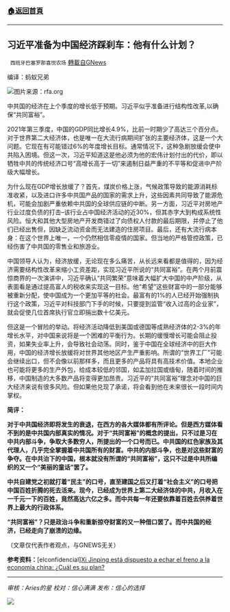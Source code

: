 ###  [:house:返回首頁](https://github.com/ourhimalayas/txt)
---


## 习近平准备为中国经济踩刹车：他有什么计划？
` 西班牙巴塞罗那喜悦农场` [轉載自GNews](https://gnews.org/zh-hans/1619755/)

编译：蚂蚁兄弟

![](https://assets.gnews.org/wp-content/uploads/2021/10/image0-9-5.jpg)图片来源：rfa.org

中共国的经济在上个季度的增长低于预期。习近平似乎准备进行结构性改革,以确保“共同富裕”。

2021年第三季度，中国的GDP同比增长4.9%，比前一时期少了高达三个百分点。对于世界第二大经济体，也是唯一在大流行病期间扩张的主要经济体，这是一个大问题。它现在有可能错过6%的年度增长目标。通常情况下，这种急剧放缓会使中共陷入困境。但这一次，习近平知道这是他必须为他的宏伟计划付出的代价，即以牺牲中共的传统经济口号“高增长高于一切”来遏制日益严重的不平等和促进中产阶级大幅增长。

为什么现在GDP增长放缓了？首先，煤炭价格上涨，气候政策导致的能源消耗标准收紧，以及进口许多中共国产品的国家的需求上升，这些因素共同导致了能源危机，可能会加剧严重依赖中共国的全球供应链的中断。另一方面，习近平对房地产行业过度负债的打击–该行业占中国经济活动的近30%，但其赤字大到构成系统性风险。恒大和其他大型房地产开发商错过了向债权人付款的最后期限，并停止了他们已经出售但，因缺乏流动资金而无法建造的住房项目。最后，还有大流行病本身：在这个世界上唯一，一个仍然相信零疫情的国家。但当地的严格管控政策，已经伤害了中共国的零售业和旅游业。

中国领导人认为，经济放缓，无论现在多么痛苦，从长远来看都是值得的，因为经济需要结构性改革来缩小工资差距，实现习近平所说的“共同富裕”。在两个月前震惊商界的一次演讲中，习近平确认“共同繁荣”意味着大幅扩大中国的中产阶级，从表面看是通过提高富人的税收来实现这一目标。他“希望”这些财富中的一部分能够被重新分配，使中国成为一个更加平等的社会。最富有的1%的人已经开始强制执行这个政策，习近平对科技部门下手的时候，只要提到监管“收入过高的企业家”，就会促使几位首席执行官立即捐出数十亿美元。

但这是一个冒险的举动。将经济活动降低到美国或德国等成熟经济体的2-3%的年增长水平，对中国来说将是一个困难的平衡行为。长期的缓慢增长可能会阻止投资，如果失业率上升，会导致社会动荡。同时，鉴于中国在全球经济中的巨大作用，中国的经济增长放缓将对世界其他地区产生严重影响。所谓的“世界工厂”可能会继续出口，但不会像以前那样多，而且更多的产品将具有高技术价值。本地企业也可能将更多的生产外包，给成本较低的邻国，如孟加拉国或缅甸，随着时间的推移，中国制造的大多数产品将变得更加昂贵。习近平的“共同富裕”理念对中国的巨大经济来说有很多风险。但如果他兑现了承诺，将会看到他在未来很长一段时间内掌权。

**简评：**

**对于中共国经济即将发生的衰退，在西方的各大媒体都有所评论。但是西方媒体看不到的是中共国内部真实的情况。对于“共同富裕”的概念的提出，只不过是习在中共内部斗争，争取大多数穷人，所提出的一个口号而已。中共国的红色家族及其代理人，几乎完全掌握着中共国所有的财富。中共的内部斗争，也是对这些财富的争夺。在中共治下的中国，根本就没有所谓的“共同富裕”，这只不过是中共所编织的又一个“美丽的童话”罢了。**

**中共自建党之初就打着“民主”的口号，直至建国之后又打着“社会主义”的口号把中国百姓折腾的死去活来。现今，已经成为世界上第二大经济体的中共，月收入在一千元一下的百姓，竟然高达六亿之多。而中共每一年还要依靠着百姓去供养着世界上最大的行政体系。**

**“共同富裕”？只是政治斗争和重新掠夺财富的又一种借口罢了。而中共国的经济，已经走向了崩溃的边缘。**

（文章仅代表作者观点，与GNEWS无关）

**参考资料：**[elconfidencial][Xi Jinping está dispuesto a echar el freno a la economía china: ¿Cuál es su plan?](https://www.elconfidencial.com/mundo/2021-10-22/china-economia-evergrande-crecimiento-igualdad_3310024/)

* * *

*审核：Aries的星*
*校对：信心满满*
*发布：信心的选择*

![](https://assets.gnews.org/wp-content/uploads/2021/10/GNEWS_CH.-1-3-1.jpeg)

